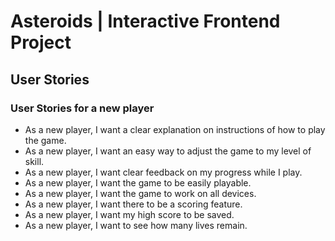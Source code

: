 # Asteroids | Interactive Frontend Project 


  ## User Stories

  ### User Stories for a new player
- As a new player, I want a clear explanation on instructions of how to play the game.
- As a new player, I want an easy way to adjust the game to my level of skill.
- As a new player, I want clear feedback on my progress while I play.
- As a new player, I want the game to be easily playable.
- As a new player, I want the game to work on all devices.
- As a new player, I want there to be a scoring feature.
- As a new player, I want my high score to be saved.
- As a new player, I want to see how many lives remain.